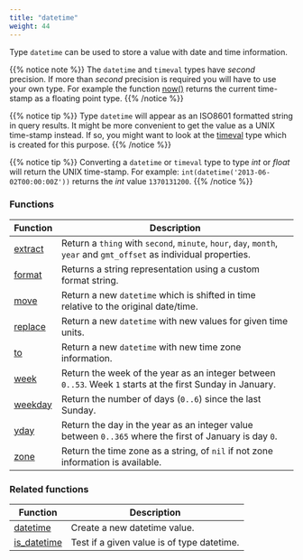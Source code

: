 ```yaml
---
title: "datetime"
weight: 44
---
```


Type `datetime` can be used to store a value with date and time information.

{{% notice note %}}
The `datetime` and `timeval` types have *second* precision. If more than *second* precision is required you will have to
use your own type. For example the function [now()](../../collection-api/now) returns the current time-stamp as a floating point type.
{{% /notice %}}

{{% notice tip %}}
Type `datetime` will appear as an ISO8601 formatted string in query results. It might be more convenient to get the value as a UNIX time-stamp instead.
If so, you might want to look at the [timeval](../timeval) type which is created for this purpose.
{{% /notice %}}

{{% notice tip %}}
Converting a `datetime` or `timeval` type to type *int* or *float* will return the UNIX time-stamp.
For example: `int(datetime('2013-06-02T00:00:00Z'))` returns the *int* value `1370131200`.
{{% /notice %}}

### Functions

Function | Description
------ | -----------
[extract](../datetime/extract) | Return a `thing` with `second`, `minute`, `hour`, `day`, `month`, `year` and `gmt_offset` as individual properties.
[format](../datetime/format) | Returns a string representation using a custom format string.
[move](../datetime/move) | Return a new `datetime` which is shifted in time relative to the original date/time.
[replace](../datetime/replace) | Return a new `datetime` with new values for given time units.
[to](../datetime/to) | Return a new `datetime` with new time zone information.
[week](../datetime/week) | Return the week of the year as an integer between `0..53`. Week `1` starts at the first Sunday in January.
[weekday](../datetime/weekday) | Return the number of days (`0..6`) since the last Sunday.
[yday](../datetime/yday) | Return the day in the year as an integer value between `0..365` where the first of January is day `0`.
[zone](../datetime/zone) | Return the time zone as a string, of `nil` if not zone information is available.

### Related functions

Function | Description
------ | -----------
[datetime](../../collection-api/datetime) | Create a new datetime value.
[is_datetime](../../collection-api/is/is_datetime) | Test if a given value is of type datetime.

